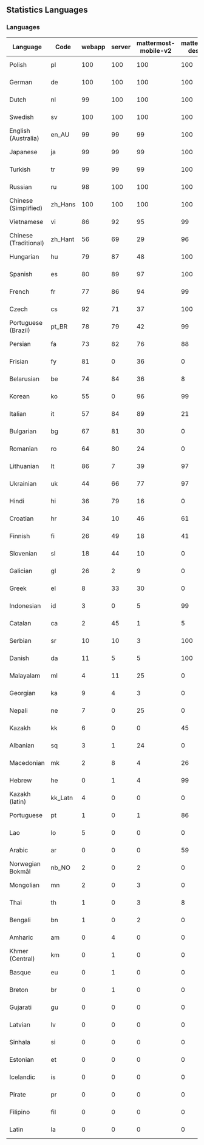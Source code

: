 ## Statistics Languages ##
###  Languages  ###
|Language|Code|webapp|server|mattermost-mobile-v2|mattermost-desktop|playbook-webapp|calls-webapp|Total|Last Modified|
|---|---|---|---|---|---|---|---|---|---|
|Polish|pl| 100| 100| 100| 100| 0| 100| 100|2024-04-26T10:03:20.348968Z|
|German|de| 100| 100| 100| 100| 0| 100| 100|2024-04-26T06:03:19.910307Z|
|Dutch|nl| 99| 100| 100| 100| 0| 100| 99|2024-04-26T06:03:20.284194Z|
|Swedish|sv| 100| 100| 100| 100| 0| 94| 99|2024-04-28T22:36:09.924860Z|
|English (Australia)|en_AU| 99| 99| 99| 100| 0| 0| 99|2024-04-24T21:24:08.976034Z|
|Japanese|ja| 99| 99| 99| 100| 0| 99| 99|2024-04-24T21:25:00.202292Z|
|Turkish|tr| 99| 99| 99| 100| 0| 94| 99|2024-04-24T21:26:17.469274Z|
|Russian|ru| 98| 100| 100| 100| 0| 63| 95|2024-04-26T06:03:21.002699Z|
|Chinese (Simplified)|zh_Hans| 100| 100| 100| 100| 0| 100| 95|2024-04-26T06:03:21.353569Z|
|Vietnamese|vi| 86| 92| 95| 99| 0| 83| 89|2024-04-24T21:26:23.140878Z|
|Chinese (Traditional)|zh_Hant| 56| 69| 29| 96| 0| 13| 87|2024-04-24T21:26:28.484149Z|
|Hungarian|hu| 79| 87| 48| 100| 0| 0| 79|2024-04-24T21:24:48.072207Z|
|Spanish|es| 80| 89| 97| 100| 0| 23| 79|2024-04-24T21:24:11.797139Z|
|French|fr| 77| 86| 94| 99| 0| 48| 78|2024-04-24T21:24:28.454951Z|
|Czech|cs| 92| 71| 37| 100| 0| 91| 77|2024-04-24T21:23:58.170386Z|
|Portuguese (Brazil)|pt_BR| 78| 79| 42| 99| 0| 83| 75|2024-04-24T21:25:50.070595Z|
|Persian|fa| 73| 82| 76| 88| 0| 0| 72|2024-04-24T21:24:19.860375Z|
|Frisian|fy| 81| 0| 36| 0| 0| 0| 71|2024-04-24T21:24:31.007385Z|
|Belarusian|be| 74| 84| 36| 8| 0| 0| 70|2024-04-24T21:23:42.937895Z|
|Korean|ko| 55| 0| 96| 99| 0| 83| 66|2024-04-24T21:25:15.191637Z|
|Italian|it| 57| 84| 89| 21| 0| 19| 66|2024-04-24T21:24:57.545778Z|
|Bulgarian|bg| 67| 81| 30| 0| 0| 0| 65|2024-04-24T21:23:45.800378Z|
|Romanian|ro| 64| 80| 24| 0| 0| 0| 62|2024-04-24T21:25:55.504267Z|
|Lithuanian|lt| 86| 7| 39| 97| 0| 74| 61|2024-04-24T21:25:23.134163Z|
|Ukrainian|uk| 44| 66| 77| 97| 0| 0| 55|2024-04-24T21:26:20.073165Z|
|Hindi|hi| 36| 79| 16| 0| 0| 0| 44|2024-04-24T21:24:42.593528Z|
|Croatian|hr| 34| 10| 46| 61| 0| 97| 35|2024-04-24T21:24:45.468364Z|
|Finnish|fi| 26| 49| 18| 41| 0| 0| 31|2024-04-24T21:24:22.964918Z|
|Slovenian|sl| 18| 44| 10| 0| 0| 0| 22|2024-04-24T21:26:04.378981Z|
|Galician|gl| 26| 2| 9| 0| 0| 0| 17|2024-04-24T21:24:33.986014Z|
|Greek|el| 8| 33| 30| 0| 0| 0| 16|2024-04-24T21:24:06.282103Z|
|Indonesian|id| 3| 0| 5| 99| 0| 0| 14|2024-04-24T21:24:51.146133Z|
|Catalan|ca| 2| 45| 1| 5| 0| 0| 13|2024-04-24T21:23:54.761609Z|
|Serbian|sr| 10| 10| 3| 100| 0| 0| 12|2024-04-24T21:26:09.576590Z|
|Danish|da| 11| 5| 5| 100| 0| 0| 12|2024-04-24T21:24:00.904317Z|
|Malayalam|ml| 4| 11| 25| 0| 0| 0| 9|2024-04-24T21:25:31.507514Z|
|Georgian|ka| 9| 4| 3| 0| 0| 0| 7|2024-04-24T21:25:03.557928Z|
|Nepali|ne| 7| 0| 25| 0| 0| 0| 7|2024-04-24T21:25:38.803919Z|
|Kazakh|kk| 6| 0| 0| 45| 0| 0| 6|2024-04-24T21:25:06.433944Z|
|Albanian|sq| 3| 1| 24| 0| 0| 0| 5|2024-04-24T21:26:06.979325Z|
|Macedonian|mk| 2| 8| 4| 26| 0| 0| 5|2024-04-24T21:25:28.586490Z|
|Hebrew|he| 0| 1| 4| 99| 0| 0| 4|2024-04-24T21:24:39.543420Z|
|Kazakh (latin)|kk_Latn| 4| 0| 0| 0| 0| 0| 4|2024-04-24T21:25:09.428764Z|
|Portuguese|pt| 1| 0| 1| 86| 0| 0| 3|2024-04-24T21:25:52.818003Z|
|Lao|lo| 5| 0| 0| 0| 0| 0| 3|2024-04-24T21:25:20.600021Z|
|Arabic|ar| 0| 0| 0| 59| 0| 0| 2|2024-04-24T21:23:39.897186Z|
|Norwegian Bokmål|nb_NO| 2| 0| 2| 0| 0| 0| 2|2024-04-24T21:25:36.545064Z|
|Mongolian|mn| 2| 0| 3| 0| 0| 0| 2|2024-04-24T21:25:33.911226Z|
|Thai|th| 1| 0| 3| 8| 0| 0| 1|2024-04-24T21:26:14.630472Z|
|Bengali|bn| 1| 0| 2| 0| 0| 0| 1|2024-04-24T21:23:48.865951Z|
|Amharic|am| 0| 4| 0| 0| 0| 0| 1|2024-04-24T21:23:36.807312Z|
|Khmer (Central)|km| 0| 1| 0| 0| 0| 0| 0|2024-04-24T21:25:12.044958Z|
|Basque|eu| 0| 1| 0| 0| 0| 0| 0|2024-04-24T21:24:17.087087Z|
|Breton|br| 0| 1| 0| 0| 0| 0| 0|2024-04-24T21:23:51.775105Z|
|Gujarati|gu| 0| 0| 0| 0| 0| 0| 0|2024-04-24T21:24:36.823179Z|
|Latvian|lv| 0| 0| 0| 0| 0| 0| 0|2024-04-24T21:25:26.006848Z|
|Sinhala|si| 0| 0| 0| 0| 0| 0| 0|2024-04-24T21:26:01.283438Z|
|Estonian|et| 0| 0| 0| 0| 0| 0| 0|2024-04-24T21:24:14.235166Z|
|Icelandic|is| 0| 0| 0| 0| 0| 0| 0|2024-04-24T21:24:54.215395Z|
|Pirate|pr| 0| 0| 0| 0| 0| 0| 0|2024-04-24T21:25:47.319455Z|
|Filipino|fil| 0| 0| 0| 0| 0| 0| 0|2024-04-24T21:24:25.430728Z|
|Latin|la| 0| 0| 0| 0| 0| 0| 0|2024-04-24T21:25:17.769711Z|

